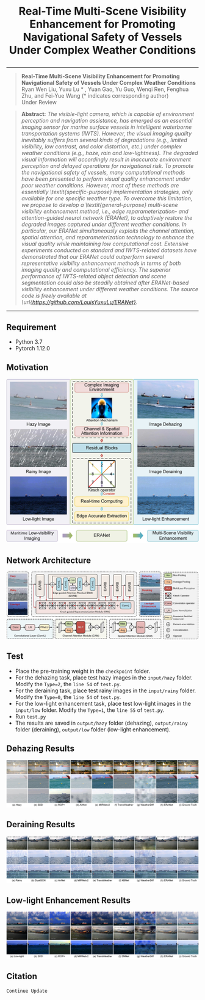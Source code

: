 # <p align=center>  Real-Time Multi-Scene Visibility Enhancement for Promoting Navigational Safety of Vessels Under Complex Weather Conditions</p>

<div align="center">



</div>

---
>**Real-Time Multi-Scene Visibility Enhancement for Promoting Navigational Safety of Vessels Under Complex Weather Conditions**<br>  Ryan Wen Liu, Yuxu Lu * , Yuan Gao, Yu Guo, Wenqi Ren, Fenghua Zhu, and Fei-Yue Wang (* indicates corresponding author) <br> 
>Under Review

> **Abstract:** *The visible-light camera, which is capable of environment perception and navigation assistance, has emerged as an essential imaging sensor for marine surface vessels in intelligent waterborne transportation systems (IWTS). However, the visual imaging quality inevitably suffers from several kinds of degradations (e.g., limited visibility, low contrast, and color distortion, etc.) under complex weather conditions (e.g., haze, rain and low-lightness). The degraded visual information will accordingly result in inaccurate environment perception and delayed operations for navigational risk. To promote the navigational safety of vessels, many computational methods have been presented to perform visual quality enhancement under poor weather conditions. However, most of these methods are essentially \textit{specific-purpose} implementation strategies, only available for one specific weather type. To overcome this limitation, we propose to develop a \textit{general-purpose} multi-scene visibility enhancement method, i.e., edge reparameterization- and attention-guided neural network (ERANet), to adaptively restore the degraded images captured under different weather conditions. In particular, our ERANet simultaneously exploits the channel attention, spatial attention, and reparameterization technology to enhance the visual quality while maintaining low computational cost. Extensive experiments conducted on standard and IWTS-related datasets have demonstrated that our ERANet could outperform several representative visibility enhancement methods in terms of both imaging quality and computational efficiency. The superior performance of IWTS-related object detection and scene segmentation could also be steadily obtained after ERANet-based visibility enhancement under different weather conditions. The source code is freely available at \url{https://github.com/LouisYuxuLu/ERANet}.*
<hr />

## Requirement

- Python 3.7
- Pytorch 1.12.0

## Motivation
![Image](images/Motivation.jpg)

## Network Architecture
![Image](images/Network.jpg)

## Test
* Place the pre-training weight in the `checkpoint` folder.
* For the dehazing task, place test hazy images in the `input/hazy` folder. Modify the `Type=2`,  the `line 54` of `test.py`.
* For the deraining task, place test rainy images in the `input/rainy` folder. Modify the `Type=0`,  the `line 54` of `test.py`.
* For the low-light enhancement task, place test low-light images in the `input/low` folder. Modify the `Type=1`,  the `line 55` of `test.py`.
* Run `test.py`
* The results are saved in `output/hazy` folder (dehazing), `output/rainy` folder (deraining), `output/low` folder (low-light enhancement).

## Dehazing Results
![Image](images/haze.jpg)

## Deraining Results
![Image](images/rain.jpg)

## Low-light Enhancement Results
![Image](images/low.jpg)

## Citation

```
Continue Update
